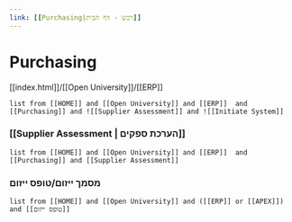 ```yaml
---
link: [[Purchasing|רכש - דף הבית]]
---
```

# Purchasing
[[index.html]]/[[Open University]]/[[ERP]]

```dataview
list from [[HOME]] and [[Open University]] and [[ERP]]  and  [[Purchasing]] and ![[Supplier Assessment]] and ![[Initiate System]]
```

###  [[Supplier Assessment | הערכת ספקים]] 
```dataview
list from [[HOME]] and [[Open University]] and [[ERP]]  and  [[Purchasing]] and [[Supplier Assessment]]  
```

###  מסמך ייזום/טופס ייזום
```dataview
list from [[HOME]] and [[Open University]] and ([[ERP]] or [[APEX]]) and [[טופס ייזום]] 
```